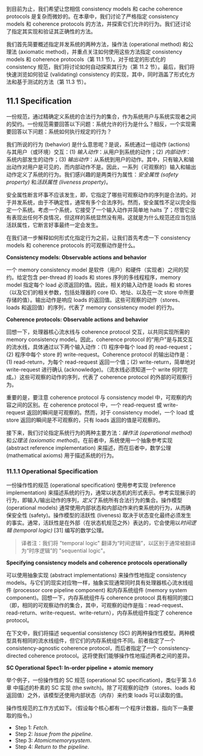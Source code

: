 到目前为止，我们希望让您相信 consistency models 和 cache coherence protocols 是复杂而微妙的。在本章中，我们讨论了严格指定 consistency models 和 coherence protocols 的方法，并探索它们允许的行为。我们还讨论了指定其实现和验证其正确性的方法。

我们首先简要概述指定并发系统的两种方法，操作法 (operational method) 和公理法 (axiomatic method)，并重点关注如何使用这些方法指定 consistency models 和 coherence protocols（第 11.1 节）。对于给定的形式化的 consistency 规范，我们将讨论如何自动探索其行为（第 11.2 节）。最后，我们将快速浏览如何验证 (validating) consistency 的实现，其中，同时涵盖了形式化方法和基于测试的方法（第 11.3 节）。

## 11.1 Specification
一份规范，通过精确定义系统的合法行为的集合，作为系统用户与系统实现者之间的契约。一份规范需要回答以下问题：系统允许的行为是什么？相反，一个实现需要回答以下问题：系统如何执行规定的行为？

我们所说的行为 (behavior) 是什么意思呢？是说，系统通过一组动作 (actions) 与其用户（或环境）交互：(1) *输入动作*：从用户到系统的动作；(2) *内部动作*：系统内部发生的动作；(3) *输出动作*：从系统到用户的动作。其中，只有输入和输出动作对用户是可见的，而内部动作不是。因此，一系列（可观察的）输入和输出动作定义了系统的行为。我们感兴趣的是两类行为属性：*安全属性 (safety property)* 和*活跃属性 (liveness property)*。

安全属性断言坏事不应该发生，即，它指定了哪些可观察动作的序列是合法的。对于并发系统，由于不确定性，通常有多个合法序列。然而，安全属性不足以完全指定一个系统。考虑一个系统，它接受了一个输入动作并简单地 halts 了；尽管它没有表现出任何不良情况，但这样的系统显然没有用。这就是为什么规范还应当包括活跃属性，它断言好事最终一定会发生。

在我们进一步解释如何形式化指定行为之前，让我们首先考虑一下 consistency models 和 coherence protocols 的可观察动作是什么。

**Consistency models: Observable actions and behavior**

一个 memory consistency model 是软件（用户）和硬件（实现者）之间的契约。给定包含 per-thread 的 loads 和 stores 序列的多线程程序，memory model 指定每个 load 必须返回的值。因此，相关的输入动作是 loads 和 stores（以及它们的相关参数，包括处理器的 core ID、地址、以及在一次 store 中所要存储的值）。输出动作是响应 loads 的返回值。这些可观察的动作（stores、loads 和返回值）的序列，代表了 memory consistency model 的行为。

**Coherence protocols: Observable actions and behavior**

回想一下，处理器核心流水线与 coherence protocol 交互，以共同实现所需的 memory consistency model。因此，coherence protocol 的“用户”是与其交互的流水线，具体通过以下两个输入动作：(1) 程序中每个 load 的 read-request；(2) 程序中每个 store 的 write-request。Coherence protocol 的输出动作是：(1) read-return，为每个 read-request 返回一个值；(2) write-return，简单地对 write-request 进行确认 (acknowledge)。（流水线必须知道一个 write 何时完成。）这些可观察的动作的序列，代表了 coherence protocol 的外部的可观察行为。

重要的是，要注意 coherence protocol 与 consistency model 中，可观察的内容之间的区别。在 coherence protocol 中，一个 read-request 或 write-request 返回的瞬间是可观察的。然而，对于 consistency model，一个 load 或 store 返回的瞬间是不可观察的，只有 loads 返回的值是可观察的。

接下来，我们讨论指定系统行为的两种主要方法：*操作法 (operational method)* 和*公理法 (axiomatic method)*。在前者中，系统使用一个抽象参考实现 (abstract reference implementation) 来描述，而在后者中，数学公理 (mathematical axioms) 用于描述系统的行为。

### 11.1.1 Operational Specification

一份操作性的规范 (operational specification) 使用参考实现 (reference implementation) 来描述系统的行为，通常以状态机的形式表示。参考实现展示的行为，即输入/输出动作的序列，*定义*了系统所有合法行为的集合。操作模型 (operational models) 通常使用内部状态和内部动作来约束系统的行为，从而确保安全性 (safety)。操作模型的活跃性 (liveness) 取决于状态变化最终必须发生的事实。通常，活跃性是在外部（在状态机规范之外）表达的，它会使用以*时间逻辑 (temporal logic)* [31] 编写的数学公理。

>译者注：我们将 "temporal logic" 翻译为“时间逻辑”，以区别于通常被翻译为“时序逻辑”的 "sequential logic"。

**Specifying consistency models and coherence protocols operationally**

可以使用抽象实现 (abstract implementations) 来操作性地指定 consistency models。与它们的现实对应物一样，抽象实现通常同时具有处理器核心流水线组件 (processor core pipeline component) 和内存系统组件 (memory system component)。回想一下，内存系统组件与 coherence protocol 具有相同的接口（即，相同的可观察动作的集合，其中，可观察的动作是指：read-request、read-return、write-request、write-return），内存系统组件指定了 coherence protocol。

在下文中，我们将描述 sequential consistency (SC) 的两种操作性模型。两种模型具有相同的流水线组件，但它们的内存系统组件不同。前者指定了一个 consistency-agnostic coherence protocol，而后者指定了一个 consistency-directed coherence protocol。这将使我们能够操作性地描述两者之间的差异。

**SC Operational Spec1: In-order pipeline + atomic memory**

举个例子，一份操作性的 SC 规范 (operational SC specification)，类似于第 3.6 章 中描述的朴素的 SC 实现 (the switch)。除了可观察的动作（stores、loads 和返回值）之外，该模型还使用内部状态（内存）来约束 loads 可以读取的值。

操作性规范的工作方式如下。（假设每个核心都有一个程序计数器，指向下一条要取的指令。）

* Step 1: *Fetch*. 
* Step 2: *Issue from the pipeline*.
* Step 3: *Atomicmemorysystem*.
* Step 4: *Return to the pipeline*.
